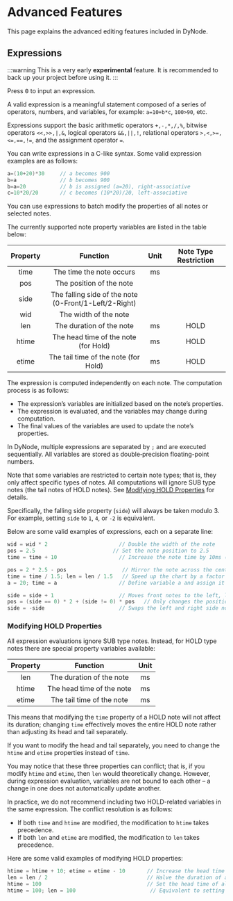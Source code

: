 # Advanced Features

This page explains the advanced editing features included in DyNode.

## Expressions

:::warning
This is a very early **experimental** feature. It is recommended to back up your project before using it.
:::

Press <kbd>0</kbd> to input an expression.

A valid expression is a meaningful statement composed of a series of operators, numbers, and variables, for example: `a=10+b*c`, `100>90`, etc.

Expressions support the basic arithmetic operators `+,-,*,/,%`, bitwise operators `<<,>>,|,&`, logical operators `&&,||,!`, relational operators `>,<,>=,<=,==,!=`, and the assignment operator `=`.

You can write expressions in a C-like syntax. Some valid expression examples are as follows:

```cpp
a=(10+20)*30     // a becomes 900
b=a              // b becomes 900
b=a=20           // b is assigned (a=20), right-associative
c=10*20/20       // c becomes (10*20)/20, left-associative
```

You can use expressions to batch modify the properties of all notes or selected notes.

The currently supported note property variables are listed in the table below:

| Property |                  Function                  | Unit | Note Type Restriction |
| :------: | :----------------------------------------: | :--: | :---------------------: |
| time     |            The time the note occurs            | ms   |                         |
| pos      |            The position of the note            |      |                         |
| side     | The falling side of the note (0-Front/1-Left/2-Right) |      |                         |
| wid      |             The width of the note              |      |                         |
| len      |            The duration of the note            | ms   |          HOLD           |
| htime    |     The head time of the note (for Hold)     | ms   |          HOLD           |
| etime    |     The tail time of the note (for Hold)     | ms   |          HOLD           |

The expression is computed independently on each note. The computation process is as follows:
* The expression’s variables are initialized based on the note’s properties.
* The expression is evaluated, and the variables may change during computation.
* The final values of the variables are used to update the note’s properties.

In DyNode, multiple expressions are separated by `;` and are executed sequentially. All variables are stored as double‐precision floating-point numbers.

Note that some variables are restricted to certain note types; that is, they only affect specific types of notes. All computations will ignore SUB type notes (the tail notes of HOLD notes). See [Modifying HOLD Properties](#modifying-hold-properties) for details.

Specifically, the falling side property (`side`) will always be taken modulo 3. For example, setting `side` to `1`, `4`, or `-2` is equivalent.

Below are some valid examples of expressions, each on a separate line:

```cpp
wid = wid * 2                       // Double the width of the note
pos = 2.5                         // Set the note position to 2.5
time = time + 10                    // Increase the note time by 10ms (adding delay)

pos = 2 * 2.5 - pos                  // Mirror the note across the center at position 2.5
time = time / 1.5; len = len / 1.5   // Speed up the chart by a factor of 1.5 (divide note times and HOLD durations by 1.5)
a = 20; time = a                    // Define variable a and assign it to time

side = side + 1                     // Moves front notes to the left, left notes to the right, and right notes to the front
pos = (side == 0) * 2 + (side != 0) * pos   // Only changes the position of front notes to 2
side = -side                        // Swaps the left and right side notes
```

### Modifying HOLD Properties

All expression evaluations ignore SUB type notes. Instead, for HOLD type notes there are special property variables available:

| Property |         Function         | Unit |
| :------: | :----------------------: | :--: |
| len      |   The duration of the note   | ms   |
| htime    | The head time of the note   | ms   |
| etime    | The tail time of the note   | ms   |

This means that modifying the `time` property of a HOLD note will not affect its duration; changing `time` effectively moves the entire HOLD note rather than adjusting its head and tail separately.

If you want to modify the head and tail separately, you need to change the `htime` and `etime` properties instead of `time`.

You may notice that these three properties can conflict; that is, if you modify `htime` and `etime`, then `len` would theoretically change. However, during expression evaluation, variables are not bound to each other – a change in one does not automatically update another.

In practice, we do not recommend including two HOLD-related variables in the same expression. The conflict resolution is as follows:
* If both `time` and `htime` are modified, the modification to `htime` takes precedence.
* If both `len` and `etime` are modified, the modification to `len` takes precedence.

Here are some valid examples of modifying HOLD properties:

```cpp
htime = htime + 10; etime = etime - 10       // Increase the head time by 10ms and decrease the tail time by 10ms for all HOLD notes
len = len / 2                                // Halve the duration of all HOLD notes
htime = 100                                  // Set the head time of all HOLD notes to 100ms
htime = 100; len = 100                        // Equivalent to setting time and duration to 100ms
```
